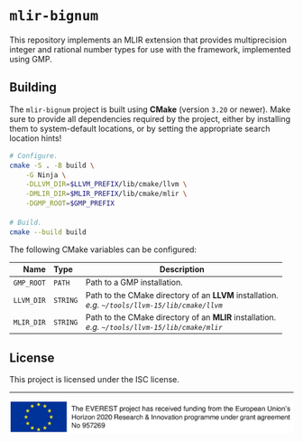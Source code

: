 # `mlir-bignum`

This repository implements an MLIR extension that provides multiprecision integer and rational number types for use with the framework, implemented using GMP.

## Building

The `mlir-bignum` project is built using **CMake** (version `3.20` or newer). Make sure to provide all dependencies required by the project, either by installing them to system-default locations, or by setting the appropriate search location hints!

```sh
# Configure.
cmake -S . -B build \
    -G Ninja \
    -DLLVM_DIR=$LLVM_PREFIX/lib/cmake/llvm \
    -DMLIR_DIR=$MLIR_PREFIX/lib/cmake/mlir \
    -DGMP_ROOT=$GMP_PREFIX

# Build.
cmake --build build
```

The following CMake variables can be configured:

|       Name | Type     | Description |
| ---------: | :------- | --- |
| `GMP_ROOT` | `PATH`   | Path to a GMP installation. |
| `LLVM_DIR` | `STRING` | Path to the CMake directory of an **LLVM** installation. <br/> *e.g. `~/tools/llvm-15/lib/cmake/llvm`* |
| `MLIR_DIR` | `STRING` | Path to the CMake directory of an **MLIR** installation. <br/> *e.g. `~/tools/llvm-15/lib/cmake/mlir`* |

## License

This project is licensed under the ISC license.

---

![EU notice](img/eu_banner.png)
